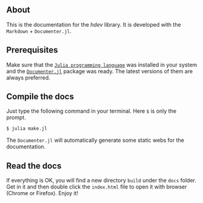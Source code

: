 ## About

This is the documentation for the *hdev* library. It is developed with the `Markdown` + `Documenter.jl`.

## Prerequisites

Make sure that the [`Julia programming language`](https://julialang.org/) was installed in your system and the [`Documenter.jl`](https://github.com/JuliaDocs/Documenter.jl) package was ready. The latest versions of them are always preferred.

## Compile the docs

Just type the following command in your terminal. Here `$` is only the prompt.

```sh
$ julia make.jl
```

The `Documenter.jl` will automatically generate some static webs for the documentation.

## Read the docs

If everything is OK, you will find a new directory `build` under the `docs` folder. Get in it and then double click the `index.html` file to open it with browser (Chrome or Firefox). Enjoy it!
